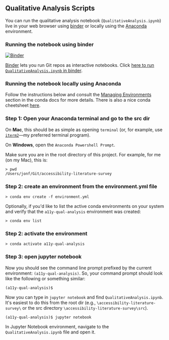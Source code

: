 

## Qualitative Analysis Scripts
You can run the qualitative analysis notebook (`QualitativeAnalysis.ipynb`) live in your web browser using [binder](https://mybinder.org/v2/gh/makeabilitylab/accessibility-literature-survey/54f371e7d1d16cf624e4606e5454072bed91fc58) or locally using the [Anaconda](https://www.anaconda.com/) environment.  

### Running the notebook using binder
[![Binder](https://mybinder.org/badge_logo.svg)](https://mybinder.org/v2/gh/makeabilitylab/accessibility-literature-survey/HEAD)

[Binder](https://mybinder.org/) lets you run Git repos as interactive notebooks. Click [here to run `QualitativeAnalysis.ipynb` in binder](https://mybinder.org/v2/gh/makeabilitylab/accessibility-literature-survey/54f371e7d1d16cf624e4606e5454072bed91fc58).

### Running the notebook locally using Anaconda 

Follow the instructions below and consult the [Managing Environments](https://docs.conda.io/projects/conda/en/latest/user-guide/tasks/manage-environments.html) section in the conda docs for more details. There is also a nice conda cheetsheet [here](https://docs.conda.io/projects/conda/en/4.6.0/_downloads/52a95608c49671267e40c689e0bc00ca/conda-cheatsheet.pdf).

### Step 1: Open your Anaconda terminal and go to the src dir
On **Mac**, this should be as simple as opening `terminal` (or, for example, use [`iterm2`](https://iterm2.com/)—my preferred terminal program).

On **Windows**, open the `Anaconda Powershell Prompt`.

Make sure you are in the root directory of this project. For example, for me (on my Mac), this is:

```
> pwd
/Users/jonf/Git/accessibility-literature-survey
```

### Step 2: create an environment from the environment.yml file

```
> conda env create -f environment.yml
```

Optionally, if you'd like to list the active conda environments on your system and verify that the `a11y-qual-analysis` environment was created:

```
> conda env list
```

### Step 2: activate the environment

```
> conda activate a11y-qual-analysis
```

### Step 3: open jupyter notebook
Now you should see the command line prompt prefixed by the current environment: `(a11y-qual-analysis)`. So, your command prompt should look like the following or something similar:

```
(a11y-qual-analysis)$
```

Now you can type in `jupyter notebook` and find `QualitativeAnalysis.ipynb`. It's easiest to do this from the root dir (e.g., `\accessibility-literature-survey\` or the src directory `\accessibility-literature-survey\src`).

```
(a11y-qual-analysis)$ jupyter notebook
```

In Jupyter Notebook environment, navigate to the `QualitativeAnalysis.ipynb` file and open it.
